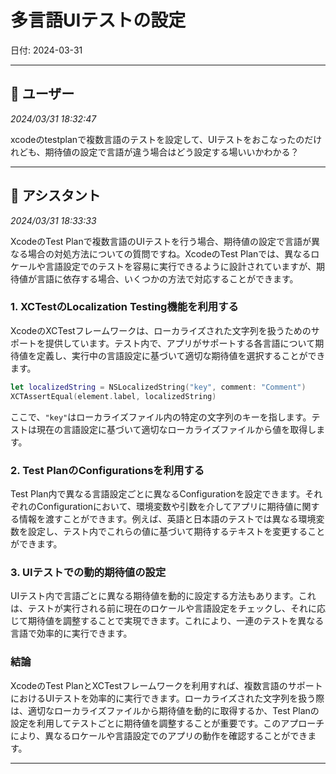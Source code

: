 # 多言語UIテストの設定

日付: 2024-03-31

---

## 👤 ユーザー
*2024/03/31 18:32:47*

xcodeのtestplanで複数言語のテストを設定して、UIテストをおこなったのだけれども、期待値の設定で言語が違う場合はどう設定する場いいかわかる？

---

## 🤖 アシスタント
*2024/03/31 18:33:33*

XcodeのTest Planで複数言語のUIテストを行う場合、期待値の設定で言語が異なる場合の対処方法についての質問ですね。XcodeのTest Planでは、異なるロケールや言語設定でのテストを容易に実行できるように設計されていますが、期待値が言語に依存する場合、いくつかの方法で対応することができます。

### 1. XCTestのLocalization Testing機能を利用する
XcodeのXCTestフレームワークは、ローカライズされた文字列を扱うためのサポートを提供しています。テスト内で、アプリがサポートする各言語について期待値を定義し、実行中の言語設定に基づいて適切な期待値を選択することができます。

```swift
let localizedString = NSLocalizedString("key", comment: "Comment")
XCTAssertEqual(element.label, localizedString)
```

ここで、`"key"`はローカライズファイル内の特定の文字列のキーを指します。テストは現在の言語設定に基づいて適切なローカライズファイルから値を取得します。

### 2. Test PlanのConfigurationsを利用する
Test Plan内で異なる言語設定ごとに異なるConfigurationを設定できます。それぞれのConfigurationにおいて、環境変数や引数を介してアプリに期待値に関する情報を渡すことができます。例えば、英語と日本語のテストでは異なる環境変数を設定し、テスト内でこれらの値に基づいて期待するテキストを変更することができます。

### 3. UIテストでの動的期待値の設定
UIテスト内で言語ごとに異なる期待値を動的に設定する方法もあります。これは、テストが実行される前に現在のロケールや言語設定をチェックし、それに応じて期待値を調整することで実現できます。これにより、一連のテストを異なる言語で効率的に実行できます。

### 結論
XcodeのTest PlanとXCTestフレームワークを利用すれば、複数言語のサポートにおけるUIテストを効率的に実行できます。ローカライズされた文字列を扱う際は、適切なローカライズファイルから期待値を動的に取得するか、Test Planの設定を利用してテストごとに期待値を調整することが重要です。このアプローチにより、異なるロケールや言語設定でのアプリの動作を確認することができます。

---
